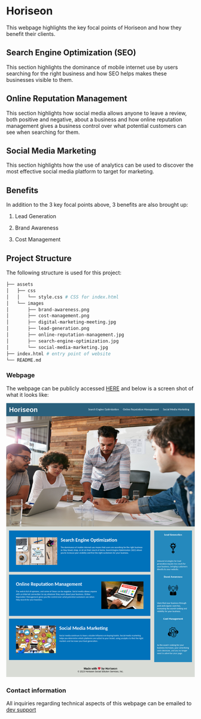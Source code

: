 # Horiseon

This webpage highlights the key focal points of Horiseon and how they benefit
their clients.

## Search Engine Optimization (SEO)

This section highlights the dominance of mobile internet use by users searching
for the right business and how SEO helps makes these businesses visible to them.

## Online Reputation Management

This section highlights how social media allows anyone to leave a review, both
positive and negative, about a business and how online reputation management
gives a business control over what potential customers can see when searching
for them.

## Social Media Marketing

This section highlights how the use of analytics can be used to discover the
most effective social media platform to target for marketing.

## Benefits

In addition to the 3 key focal points above, 3 benefits are also brought up:

1. Lead Generation

1. Brand Awareness

1. Cost Management

## Project Structure

The following structure is used for this project:

```sh
├── assets
│   ├── css
│   │   └── style.css # CSS for index.html
│   └── images
│       ├── brand-awareness.png
│       ├── cost-management.png
│       ├── digital-marketing-meeting.jpg
│       ├── lead-generation.png
│       ├── online-reputation-management.jpg
│       ├── search-engine-optimization.jpg
│       └── social-media-marketing.jpg
├── index.html # entry point of website
└── README.md

```

### Webpage

The webpage can be publicly accessed
[HERE](https://snappergee.github.io/horiseon-assignment-01/) and below is a
screen shot of what it looks like:

![Webpage screenshot](./assets/images/horiseon-webpage-screenshot.png)

### Contact information

All inquiries regarding technical aspects of this webpage can be emailed to
[dev support](mailto:dev-support@horiseon.com)
